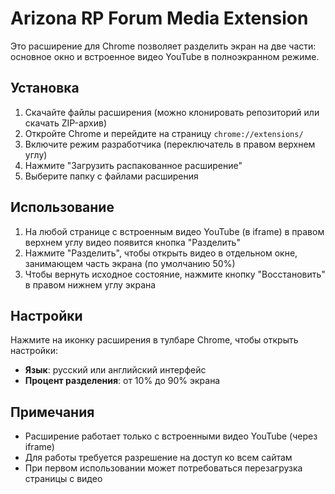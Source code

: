 # Arizona RP Forum Media Extension

Это расширение для Chrome позволяет разделить экран на две части: основное окно и встроенное видео YouTube в полноэкранном режиме.

## Установка

1. Скачайте файлы расширения (можно клонировать репозиторий или скачать ZIP-архив)
2. Откройте Chrome и перейдите на страницу `chrome://extensions/`
3. Включите режим разработчика (переключатель в правом верхнем углу)
4. Нажмите "Загрузить распакованное расширение"
5. Выберите папку с файлами расширения

## Использование

1. На любой странице с встроенным видео YouTube (в iframe) в правом верхнем углу видео появится кнопка "Разделить"
2. Нажмите "Разделить", чтобы открыть видео в отдельном окне, занимающем часть экрана (по умолчанию 50%)
3. Чтобы вернуть исходное состояние, нажмите кнопку "Восстановить" в правом нижнем углу экрана

## Настройки

Нажмите на иконку расширения в тулбаре Chrome, чтобы открыть настройки:

- **Язык**: русский или английский интерфейс
- **Процент разделения**: от 10% до 90% экрана

## Примечания

- Расширение работает только с встроенными видео YouTube (через iframe)
- Для работы требуется разрешение на доступ ко всем сайтам
- При первом использовании может потребоваться перезагрузка страницы с видео